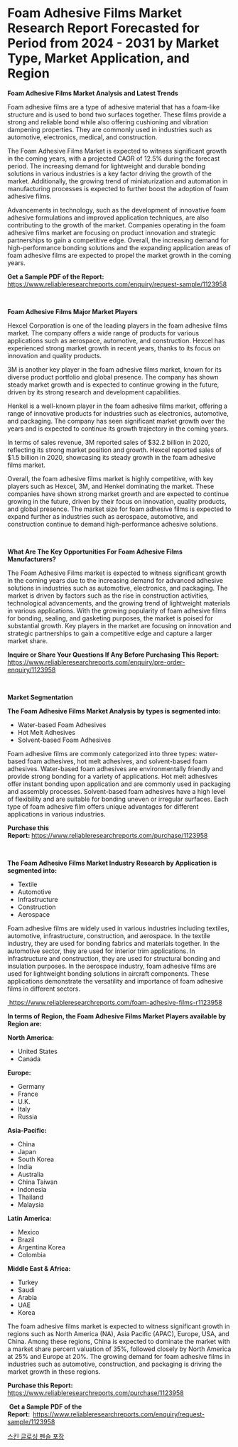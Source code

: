 <p><h1>Foam Adhesive Films Market Research Report Forecasted for Period from 2024 -  2031 by Market Type, Market Application, and Region</h1></p><p><strong>Foam Adhesive Films Market Analysis and Latest Trends</strong></p>
<p><p>Foam adhesive films are a type of adhesive material that has a foam-like structure and is used to bond two surfaces together. These films provide a strong and reliable bond while also offering cushioning and vibration dampening properties. They are commonly used in industries such as automotive, electronics, medical, and construction.</p><p>The Foam Adhesive Films Market is expected to witness significant growth in the coming years, with a projected CAGR of 12.5% during the forecast period. The increasing demand for lightweight and durable bonding solutions in various industries is a key factor driving the growth of the market. Additionally, the growing trend of miniaturization and automation in manufacturing processes is expected to further boost the adoption of foam adhesive films.</p><p>Advancements in technology, such as the development of innovative foam adhesive formulations and improved application techniques, are also contributing to the growth of the market. Companies operating in the foam adhesive films market are focusing on product innovation and strategic partnerships to gain a competitive edge. Overall, the increasing demand for high-performance bonding solutions and the expanding application areas of foam adhesive films are expected to propel the market growth in the coming years.</p></p>
<p><strong>Get a Sample PDF of the Report:&nbsp;</strong> <a href="https://www.reliableresearchreports.com/enquiry/request-sample/1123958">https://www.reliableresearchreports.com/enquiry/request-sample/1123958</a></p>
<p>&nbsp;</p>
<p><strong>Foam Adhesive Films Major Market Players</strong></p>
<p><p>Hexcel Corporation is one of the leading players in the foam adhesive films market. The company offers a wide range of products for various applications such as aerospace, automotive, and construction. Hexcel has experienced strong market growth in recent years, thanks to its focus on innovation and quality products.</p><p>3M is another key player in the foam adhesive films market, known for its diverse product portfolio and global presence. The company has shown steady market growth and is expected to continue growing in the future, driven by its strong research and development capabilities.</p><p>Henkel is a well-known player in the foam adhesive films market, offering a range of innovative products for industries such as electronics, automotive, and packaging. The company has seen significant market growth over the years and is expected to continue its growth trajectory in the coming years.</p><p>In terms of sales revenue, 3M reported sales of $32.2 billion in 2020, reflecting its strong market position and growth. Hexcel reported sales of $1.5 billion in 2020, showcasing its steady growth in the foam adhesive films market.</p><p>Overall, the foam adhesive films market is highly competitive, with key players such as Hexcel, 3M, and Henkel dominating the market. These companies have shown strong market growth and are expected to continue growing in the future, driven by their focus on innovation, quality products, and global presence. The market size for foam adhesive films is expected to expand further as industries such as aerospace, automotive, and construction continue to demand high-performance adhesive solutions.</p></p>
<p>&nbsp;</p>
<p><strong>What Are The Key Opportunities For Foam Adhesive Films Manufacturers?</strong></p>
<p><p>The Foam Adhesive Films market is expected to witness significant growth in the coming years due to the increasing demand for advanced adhesive solutions in industries such as automotive, electronics, and packaging. The market is driven by factors such as the rise in construction activities, technological advancements, and the growing trend of lightweight materials in various applications. With the growing popularity of foam adhesive films for bonding, sealing, and gasketing purposes, the market is poised for substantial growth. Key players in the market are focusing on innovation and strategic partnerships to gain a competitive edge and capture a larger market share.</p></p>
<p><strong>Inquire or Share Your Questions If Any Before Purchasing This Report:</strong> <a href="https://www.reliableresearchreports.com/enquiry/pre-order-enquiry/1123958">https://www.reliableresearchreports.com/enquiry/pre-order-enquiry/1123958</a></p>
<p>&nbsp;</p>
<p><strong>Market Segmentation</strong></p>
<p><strong>The Foam Adhesive Films Market Analysis by types is segmented into:</strong></p>
<p><ul><li>Water-based Foam Adhesives</li><li>Hot Melt Adhesives</li><li>Solvent-based Foam Adhesives</li></ul></p>
<p><p>Foam adhesive films are commonly categorized into three types: water-based foam adhesives, hot melt adhesives, and solvent-based foam adhesives. Water-based foam adhesives are environmentally friendly and provide strong bonding for a variety of applications. Hot melt adhesives offer instant bonding upon application and are commonly used in packaging and assembly processes. Solvent-based foam adhesives have a high level of flexibility and are suitable for bonding uneven or irregular surfaces. Each type of foam adhesive film offers unique advantages for different applications in various industries.</p></p>
<p><strong>Purchase this Report:&nbsp;</strong><a href="https://www.reliableresearchreports.com/purchase/1123958">https://www.reliableresearchreports.com/purchase/1123958</a></p>
<p>&nbsp;</p>
<p><strong>The Foam Adhesive Films Market Industry Research by Application is segmented into:</strong></p>
<p><ul><li>Textile</li><li>Automotive</li><li>Infrastructure</li><li>Construction</li><li>Aerospace</li></ul></p>
<p><p>Foam adhesive films are widely used in various industries including textiles, automotive, infrastructure, construction, and aerospace. In the textile industry, they are used for bonding fabrics and materials together. In the automotive sector, they are used for interior trim applications. In infrastructure and construction, they are used for structural bonding and insulation purposes. In the aerospace industry, foam adhesive films are used for lightweight bonding solutions in aircraft components. These applications demonstrate the versatility and importance of foam adhesive films in different sectors.</p></p>
<p><a href="https://www.reliableresearchreports.com/foam-adhesive-films-r1123958">&nbsp;https://www.reliableresearchreports.com/foam-adhesive-films-r1123958</a></p>
<p><strong>In terms of Region, the Foam Adhesive Films Market Players available by Region are:</strong></p>
<p>
    <p> <strong> North America: </strong>
        <ul>
            <li>United States</li>
            <li>Canada</li>
        </ul>
        </p> 
    <p> <strong> Europe: </strong>
        <ul>
            <li>Germany</li>
            <li>France</li>
            <li>U.K.</li>
            <li>Italy</li>
            <li>Russia</li>
        </ul>
        </p> 
    <p> <strong> Asia-Pacific: </strong>
        <ul>
            <li>China</li>
            <li>Japan</li>
            <li>South Korea</li>
            <li>India</li>
            <li>Australia</li>
            <li>China Taiwan</li>
            <li>Indonesia</li>
            <li>Thailand</li>
            <li>Malaysia</li>
        </ul>
        </p> 
    <p> <strong> Latin America: </strong>
        <ul>
            <li>Mexico</li>
            <li>Brazil</li>
            <li>Argentina Korea</li>
            <li>Colombia</li>
        </ul>
        </p> 
    <p> <strong> Middle East & Africa: </strong>
        <ul>
            <li>Turkey</li>
            <li>Saudi</li>
            <li>Arabia</li>
            <li>UAE</li>
            <li>Korea</li>
        </ul>
    </p>
    </p>
<p><p>The foam adhesive films market is expected to witness significant growth in regions such as North America (NA), Asia Pacific (APAC), Europe, USA, and China. Among these regions, China is expected to dominate the market with a market share percent valuation of 35%, followed closely by North America at 25% and Europe at 20%. The growing demand for foam adhesive films in industries such as automotive, construction, and packaging is driving the market growth in these regions.</p></p>
<p><strong>Purchase this Report: </strong><a href="https://www.reliableresearchreports.com/purchase/1123958">https://www.reliableresearchreports.com/purchase/1123958</a></p>
<p>&nbsp;<strong>Get a Sample PDF of the Report:&nbsp;&nbsp;</strong><a href="https://www.reliableresearchreports.com/enquiry/request-sample/1123958">https://www.reliableresearchreports.com/enquiry/request-sample/1123958</a></p>
<p><strong></strong></p>
<p><p><a href="https://github.com/darrellockm3ytan895656/Market-Research-Report-List-2/blob/main/5588391141165.md">스킨 글로싱 펜슬 포장</a></p></p>